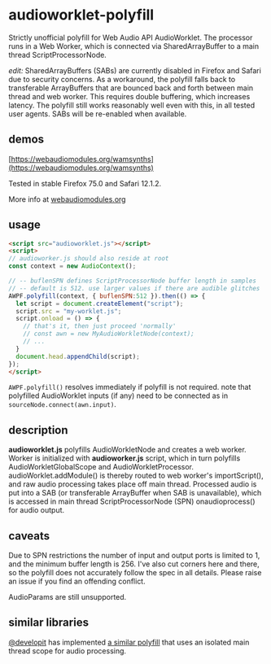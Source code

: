 # audioworklet-polyfill
Strictly unofficial polyfill for Web Audio API AudioWorklet. The processor runs in a Web Worker, which is connected via SharedArrayBuffer to a main thread ScriptProcessorNode.

_edit:_ SharedArrayBuffers (SABs) are currently disabled in Firefox and Safari due to security concerns. As a workaround, the polyfill falls back to transferable ArrayBuffers that are bounced back and forth between main thread and web worker. This requires double buffering, which increases latency. The polyfill still works reasonably well even with this, in all tested user agents. SABs will be re-enabled when available.

## demos
[https://webaudiomodules.org/wamsynths](https://webaudiomodules.org/wamsynths)

Tested in stable Firefox 75.0 and Safari 12.1.2.

More info at [webaudiomodules.org](http://www.webaudiomodules.org/blog/audioworklet_polyfill/)

## usage
```html
<script src="audioworklet.js"></script>
<script>
// audioworker.js should also reside at root
const context = new AudioContext();

// -- buflenSPN defines ScriptProcessorNode buffer length in samples
// -- default is 512. use larger values if there are audible glitches
AWPF.polyfill(context, { buflenSPN:512 }).then(() => {
  let script = document.createElement("script");
  script.src = "my-worklet.js";
  script.onload = () => {
    // that's it, then just proceed 'normally'
    // const awn = new MyAudioWorkletNode(context);
    // ...
  }
  document.head.appendChild(script);    
});
</script>
```

`AWPF.polyfill()` resolves immediately if polyfill is not required. note that polyfilled AudioWorklet inputs (if any) need to be connected as in `sourceNode.connect(awn.input)`.

## description
**audioworklet.js** polyfills AudioWorkletNode and creates a web worker. Worker is initialized with **audioworker.js** script, which in turn polyfills AudioWorkletGlobalScope and AudioWorkletProcessor. audioWorklet.addModule() is thereby routed to web worker's importScript(), and raw audio processing takes place off main thread. Processed audio is put into a SAB (or transferable ArrayBuffer when SAB is unavailable), which is accessed in main thread ScriptProcessorNode (SPN) onaudioprocess() for audio output.

## caveats
Due to SPN restrictions the number of input and output ports is limited to 1, and the minimum buffer length is 256. I've also cut corners here and there, so the polyfill does not accurately follow the spec in all details. Please raise an issue if you find an offending conflict.

AudioParams are still unsupported.

## similar libraries
[@developit](https://github.com/developit) has implemented [a similar polyfill](https://github.com/GoogleChromeLabs/audioworklet-polyfill) that uses an isolated main thread scope for audio processing.
